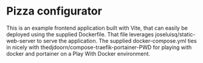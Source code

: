 # Pizza configurator

This is an example frontend application built with Vite, that can easily be deployed using the supplied Dockerfile. That file leverages joseluisq/static-web-server to serve the application. The supplied docker-compose.yml ties in nicely with thedjdoorn/compose-traefik-portainer-PWD for playing with docker and portainer on a Play With Docker environment.
